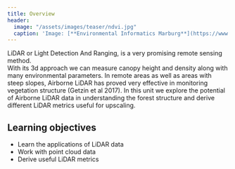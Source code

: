 ```yaml
---
title: Overview
header:
  image: "/assets/images/teaser/ndvi.jpg"
  caption: 'Image: [**Environmental Informatics Marburg**](https://www.uni-marburg.de/en/fb19/disciplines/physisch/environmentalinformatics){:target="_blank"}'
---
```


LiDAR or Light Detection And Ranging, is a very promising remote sensing method.  
With its 3d approach we can measure canopy height and density along with many environmental parameters. 
In remote areas as well as areas with steep slopes, Airborne LiDAR has proved very effective in monitoring vegetation structure (Getzin et al 2017).
In this unit we explore the potential of Airborne LiDAR data in understanding the forest structure and derive different LiDAR metrics useful for upscaling. 

<!--more-->


## Learning objectives

* Learn the applications of LiDAR data 
* Work with point cloud data
* Derive useful LiDAR metrics

